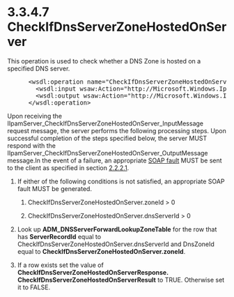 <html dir="LTR" xmlns:mshelp="http://msdn.microsoft.com/mshelp" xmlns:ddue="http://ddue.schemas.microsoft.com/authoring/2003/5" xmlns:xlink="http://www.w3.org/1999/xlink" xmlns:tool="http://www.microsoft.com/tooltip">
 <body>
 <div id="header">
 <h1 class="heading">3.3.4.7 CheckIfDnsServerZoneHostedOnServer</h1>
 </div>
 <div id="mainSection">
 <div id="mainBody">
 <div id="allHistory" class="saveHistory"></div>
 <div id="sectionSection0" class="section" name="collapseableSection">
 

<p>This operation is used to check whether a DNS Zone is hosted
on a specified DNS server.</p>

<dl>
<dd>
<div><pre> &lt;wsdl:operation name=&quot;CheckIfDnsServerZoneHostedOnServer&quot;&gt;
   &lt;wsdl:input wsaw:Action=&quot;http://Microsoft.Windows.Ipam/IIpamServer/CheckIfDnsServerZoneHostedOnServer&quot; message=&quot;ipam:IIpamServer_CheckIfDnsServerZoneHostedOnServer_InputMessage&quot; /&gt;
   &lt;wsdl:output wsaw:Action=&quot;http://Microsoft.Windows.Ipam/IIpamServer/CheckIfDnsServerZoneHostedOnServerResponse&quot; message=&quot;ipam:IIpamServer_CheckIfDnsServerZoneHostedOnServer_OutputMessage&quot; /&gt;
 &lt;/wsdl:operation&gt;
</pre></div>
</dd></dl>

<p>Upon receiving the
IIpamServer_CheckIfDnsServerZoneHostedOnServer_InputMessage request message,
the server performs the following processing steps. Upon successful completion
of the steps specified below, the server MUST respond with the
IIpamServer_CheckIfDnsServerZoneHostedOnServer_OutputMessage message.In the
event of a failure, an appropriate <a href="21b4a631-8f28-420f-822f-c5f879d5046e.md#gt_ec8728a8-1a75-426f-8767-aa1932c7c19f">SOAP fault</a> MUST be sent to
the client as specified in section <a href="a90ad88d-2468-4ac1-bbb9-8f921d15bbc8.md">2.2.2.1</a>.</p>

<ol><li><p><span> </span>If either of the
following conditions is not satisfied, an appropriate SOAP fault MUST be
generated.</p>

<ol><li><p><span> 
</span>CheckIfDnsServerZoneHostedOnServer.zoneId &gt; 0</p>

</li><li><p><span> 
</span>CheckIfDnsServerZoneHostedOnServer.dnsServerId &gt; 0</p>

</li></ol></li><li><p><span> </span>Look up <b>ADM_DNSServerForwardLookupZoneTable</b>
for the row that has <b>ServerRecordId</b> equal to
CheckIfDnsServerZoneHostedOnServer.dnsServerId and DnsZoneId equal to <b>CheckIfDnsServerZoneHostedOnServer.zoneId</b>.</p>

</li><li><p><span> </span>If a row exists
set the value of <b>CheckIfDnsServerZoneHostedOnServerResponse.
CheckIfDnsServerZoneHostedOnServerResult</b> to TRUE. Otherwise set it to
FALSE.</p>

</li></ol>
 </div>
 </div>
 </div>
 </body>
</html>